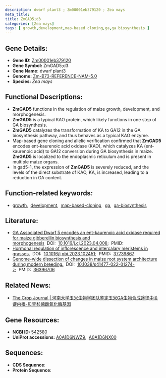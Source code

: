 ```yaml
---
description: dwarf plant3 ; Zm00001eb379120 ; Zea mays
meta_title:
title: ZmGAD5;d3
categories: [Zea mays]
tags: [ growth,development,map-based cloning,ga,ga biosynthesis ]
---
```


## Gene Details:
- **Gene ID:**	[Zm00001eb379120](https://www.maizegdb.org/gene_center/gene/Zm00001eb379120)
- **Gene Symbol:** ZmGAD5;d3
- **Gene Name:** dwarf plant3
- **Genome:** [Zm-B73-REFERENCE-NAM-5.0](https://www.maizegdb.org/genome/assembly/Zm-B73-REFERENCE-NAM-5.0)
- **Species:** *Zea mays*

## Functional Descriptions:
   - **ZmGAD5** functions in the regulation of maize growth, development, and morphogenesis.
   - **ZmGAD5** is a typical KAO protein, which likely functions in one step of GA biosynthesis.
   - **ZmGAD5** catalyzes the transformation of KA to GA12 in the GA biosynthesis pathway, and thus behaves as a typical KAO enzyme.
   - Map-based gene cloning and allelic verification confirmed that **ZmGAD5** encodes ent-kaurenoic acid oxidase (KAO), which catalyzes KA (ent-kaurenoic acid) to GA12 conversion during GA biosynthesis in maize. **ZmGAD5** is localized to the endoplasmic reticulum and is present in multiple maize organs.
   - In gad5-1, the expression of **ZmGAD5** is severely reduced, and the levels of the direct substrate of KAO, KA, is increased, leading to a reduction in GA content.

## Function-related keywords:
- [growth](/tags/growth/),&nbsp;&nbsp;[development](/tags/development/),&nbsp;&nbsp;[map-based-cloning](/tags/map-based-cloning/),&nbsp;&nbsp;[ga](/tags/ga/),&nbsp;&nbsp;[ga-biosynthesis](/tags/ga-biosynthesis/)

## Literature:
   - [GA Associated Dwarf 5 encodes an ent-kaurenoic acid oxidase required for maize gibberellin biosynthesis and morphogenesis]( https://www.sciencedirect.com/science/article/pii/S2214514123000661#s0070)&nbsp;&nbsp;DOI:&nbsp;&nbsp;[10.1016/j.cj.2023.04.008](https://www.sciencedirect.com/science/article/pii/S2214514123000661#s0070);&nbsp;&nbsp;PMID:&nbsp;&nbsp;[](https://pubmed.ncbi.nlm.nih.gov//)
   - [Hormonal regulation of inflorescence and intercalary meristems in grasses.]( https://www.sciencedirect.com/science/article/abs/pii/S1369526623001164?via%3Dihub)&nbsp;&nbsp;DOI:&nbsp;&nbsp;[10.1016/j.pbi.2023.102451](https://www.sciencedirect.com/science/article/abs/pii/S1369526623001164?via%3Dihub);&nbsp;&nbsp;PMID:&nbsp;&nbsp;[37739867](https://pubmed.ncbi.nlm.nih.gov/37739867/)
   - [Genome-wide dissection of changes in maize root system architecture during modern breeding.]( https://www.nature.com/articles/s41477-022-01274-z)&nbsp;&nbsp;DOI:&nbsp;&nbsp;[10.1038/s41477-022-01274-z](https://www.nature.com/articles/s41477-022-01274-z);&nbsp;&nbsp;PMID:&nbsp;&nbsp;[36396706](https://pubmed.ncbi.nlm.nih.gov/36396706/)

## Related News:
   - [The Crop Journal | 河南大学玉米生物学团队鉴定玉米GA生物合成途径中关键内根-贝壳杉烯酸氧化酶基因](https://mp.weixin.qq.com/s/CTtIRN6hQsBjxovP-cDC7Q)

## Gene Resources:
- **NCBI ID:** [542580](https://www.ncbi.nlm.nih.gov/gene/?term=542580)
- **UniProt accessions:** [A0A1D6NWZ9](https://www.uniprot.org/uniprotkb/A0A1D6NWZ9/entry),&nbsp;&nbsp;[A0A1D6NX00](https://www.uniprot.org/uniprotkb/A0A1D6NX00/entry)



## Sequences:
- **CDS Sequence:**
- **Protein Sequence:**
